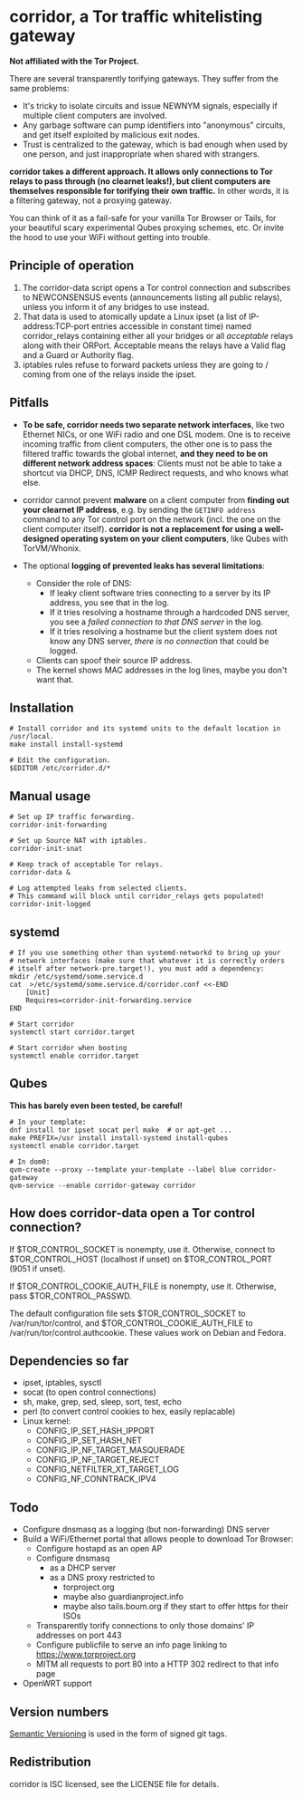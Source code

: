 # corridor, a Tor traffic whitelisting gateway

**Not affiliated with the Tor Project.**


There are several transparently torifying gateways. They suffer from the same problems:

- It's tricky to isolate circuits and issue NEWNYM signals, especially if multiple client computers are involved.
- Any garbage software can pump identifiers into "anonymous" circuits, and get itself exploited by malicious exit nodes.
- Trust is centralized to the gateway, which is bad enough when used by one person, and just inappropriate when shared with strangers.

**corridor takes a different approach. It allows only connections to Tor relays to pass through (no clearnet leaks!), but client computers are themselves responsible for torifying their own traffic.** In other words, it is a filtering gateway, not a proxying gateway.

You can think of it as a fail-safe for your vanilla Tor Browser or Tails, for your beautiful scary experimental Qubes proxying schemes, etc. Or invite the hood to use your WiFi without getting into trouble.


## Principle of operation

1. The corridor-data script opens a Tor control connection and subscribes to NEWCONSENSUS events (announcements listing all public relays), unless you inform it of any bridges to use instead.
2. That data is used to atomically update a Linux ipset (a list of IP-address:TCP-port entries accessible in constant time) named corridor_relays containing either all your bridges or all *acceptable* relays along with their ORPort. Acceptable means the relays have a Valid flag and a Guard or Authority flag.
3. iptables rules refuse to forward packets unless they are going to / coming from one of the relays inside the ipset.


## Pitfalls

- **To be safe, corridor needs two separate network interfaces**, like two Ethernet NICs, or one WiFi radio and one DSL modem. One is to receive incoming traffic from client computers, the other one is to pass the filtered traffic towards the global internet, **and they need to be on different network address spaces**: Clients must not be able to take a shortcut via DHCP, DNS, ICMP Redirect requests, and who knows what else.

- corridor cannot prevent **malware** on a client computer from **finding out your clearnet IP address**, e.g. by sending the `GETINFO address` command to any Tor control port on the network (incl. the one on the client computer itself). **corridor is not a replacement for using a well-designed operating system on your client computers**, like Qubes with TorVM/Whonix.

- The optional **logging of prevented leaks has several limitations**:
	- Consider the role of DNS:
		- If leaky client software tries connecting to a server by its IP address, you see that in the log.
		- If it tries resolving a hostname through a hardcoded DNS server, you see a *failed connection to that DNS server* in the log.
		- If it tries resolving a hostname but the client system does not know any DNS server, *there is no connection* that could be logged.
	- Clients can spoof their source IP address.
	- The kernel shows MAC addresses in the log lines, maybe you don't want that.


## Installation

```
# Install corridor and its systemd units to the default location in /usr/local.
make install install-systemd

# Edit the configuration.
$EDITOR /etc/corridor.d/*
```


## Manual usage

```
# Set up IP traffic forwarding.
corridor-init-forwarding

# Set up Source NAT with iptables.
corridor-init-snat

# Keep track of acceptable Tor relays.
corridor-data &

# Log attempted leaks from selected clients.
# This command will block until corridor_relays gets populated!
corridor-init-logged
```


## systemd

```
# If you use something other than systemd-networkd to bring up your
# network interfaces (make sure that whatever it is correctly orders
# itself after network-pre.target!), you must add a dependency:
mkdir /etc/systemd/some.service.d
cat  >/etc/systemd/some.service.d/corridor.conf <<-END
	[Unit]
	Requires=corridor-init-forwarding.service
END

# Start corridor
systemctl start corridor.target

# Start corridor when booting
systemctl enable corridor.target
```


## Qubes

**This has barely even been tested, be careful!**

```
# In your template:
dnf install tor ipset socat perl make  # or apt-get ...
make PREFIX=/usr install install-systemd install-qubes
systemctl enable corridor.target

# In dom0:
qvm-create --proxy --template your-template --label blue corridor-gateway
qvm-service --enable corridor-gateway corridor
```


## How does corridor-data open a Tor control connection?

If $TOR_CONTROL_SOCKET is nonempty, use it.
Otherwise, connect to $TOR_CONTROL_HOST (localhost if unset) on $TOR_CONTROL_PORT (9051 if unset).

If $TOR_CONTROL_COOKIE_AUTH_FILE is nonempty, use it.
Otherwise, pass $TOR_CONTROL_PASSWD.

The default configuration file sets $TOR_CONTROL_SOCKET to /var/run/tor/control, and $TOR_CONTROL_COOKIE_AUTH_FILE to /var/run/tor/control.authcookie. These values work on Debian and Fedora.


## Dependencies so far

- ipset, iptables, sysctl
- socat (to open control connections)
- sh, make, grep, sed, sleep, sort, test, echo
- perl (to convert control cookies to hex, easily replacable)
- Linux kernel:
	- CONFIG_IP_SET_HASH_IPPORT
	- CONFIG_IP_SET_HASH_NET
	- CONFIG_IP_NF_TARGET_MASQUERADE
	- CONFIG_IP_NF_TARGET_REJECT
	- CONFIG_NETFILTER_XT_TARGET_LOG
	- CONFIG_NF_CONNTRACK_IPV4


## Todo

- Configure dnsmasq as a logging (but non-forwarding) DNS server
- Build a WiFi/Ethernet portal that allows people to download Tor Browser:
	- Configure hostapd as an open AP
	- Configure dnsmasq
		- as a DHCP server
		- as a DNS proxy restricted to
			- torproject.org
			- maybe also guardianproject.info
			- maybe also tails.boum.org if they start to offer https for their ISOs
	- Transparently torify connections to only those domains' IP addresses on port 443
	- Configure publicfile to serve an info page linking to https://www.torproject.org
	- MITM all requests to port 80 into a HTTP 302 redirect to that info page
- OpenWRT support


## Version numbers

[Semantic Versioning](http://semver.org/) is used in the form of signed git tags.


## Redistribution

corridor is ISC licensed, see the LICENSE file for details.
